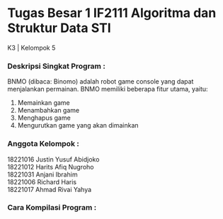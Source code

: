 # Tugas Besar 1 IF2111 Algoritma dan Struktur Data STI
K3 | Kelompok 5

### Deskripsi Singkat Program :
BNMO (dibaca: Binomo) adalah robot game console yang dapat menjalankan permainan. BNMO memiliki beberapa fitur utama, yaitu:  
  1. Memainkan game
  2. Menambahkan game
  3. Menghapus game
  4. Mengurutkan game yang akan dimainkan

### Anggota Kelompok :
18221016	Justin Yusuf Abidjoko  
18221012	Harits Afiq Nugroho  
18221031	Anjani Ibrahim  
18221006	Richard Haris  
18221017	Ahmad Rivai Yahya  

### Cara Kompilasi Program :
